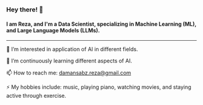 ### Hey there! 👋

#### I am Reza, and I'm a Data Scientist, specializing in Machine Learning (ML), and Large Language Models (LLMs). 
---

👀 I’m interested in application of AI in different fields.

🌱 I’m continuously learning different aspects of AI.  

📫 How to reach me: damansabz.reza@gmail.com

⚡  My hobbies include: music, playing piano, watching movies, and staying active through exercise. 
<!--
**rezaDamansabz/rezaDamansabz** is a ✨ _special_ ✨ repository because its `README.md` (this file) appears on your GitHub profile.

Here are some ideas to get you started:

- 🔭 I’m currently working on ...
- 🌱 I’m currently learning ...
- 👯 I’m looking to collaborate on ...
- 🤔 I’m looking for help with ...
- 💬 Ask me about ...
- 📫 How to reach me: ...
- 😄 Pronouns: ...
- ⚡ Fun fact: ...
-->
